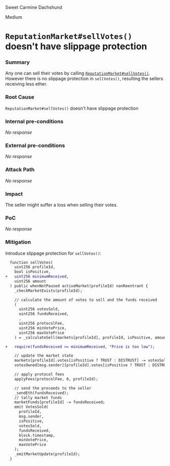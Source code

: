 Sweet Carmine Dachshund

Medium

# `ReputationMarket#sellVotes()` doesn't have slippage protection

### Summary

Any one can sell their votes by calling [`ReputationMarket#sellVotes()`](https://github.com/sherlock-audit/2024-11-ethos-network-ii/blob/main/ethos/packages/contracts/contracts/ReputationMarket.sol#L495-L534).  However there is no slippage protection in `sellVotes()`, resulting the sellers receiving less ether. 

### Root Cause

`ReputationMarket#sellVotes()` doesn't have slippage protection

### Internal pre-conditions

_No response_

### External pre-conditions

_No response_

### Attack Path

_No response_

### Impact

The seller might suffer a loss when selling their votes.

### PoC

_No response_

### Mitigation

Introduce slippage protection for `sellVotes()`:
```diff
  function sellVotes(
    uint256 profileId,
    bool isPositive,
+   uint256 minimumReceived,
    uint256 amount
  ) public whenNotPaused activeMarket(profileId) nonReentrant {
    _checkMarketExists(profileId);

    // calculate the amount of votes to sell and the funds received
    (
      uint256 votesSold,
      uint256 fundsReceived,
      ,
      uint256 protocolFee,
      uint256 minVotePrice,
      uint256 maxVotePrice
    ) = _calculateSell(markets[profileId], profileId, isPositive, amount);

+   require(fundsReceived >= minimumReceived, "Price is too low");

    // update the market state
    markets[profileId].votes[isPositive ? TRUST : DISTRUST] -= votesSold;
    votesOwned[msg.sender][profileId].votes[isPositive ? TRUST : DISTRUST] -= votesSold;

    // apply protocol fees
    applyFees(protocolFee, 0, profileId);

    // send the proceeds to the seller
    _sendEth(fundsReceived);
    // tally market funds
    marketFunds[profileId] -= fundsReceived;
    emit VotesSold(
      profileId,
      msg.sender,
      isPositive,
      votesSold,
      fundsReceived,
      block.timestamp,
      minVotePrice,
      maxVotePrice
    );
    _emitMarketUpdate(profileId);
  }
```